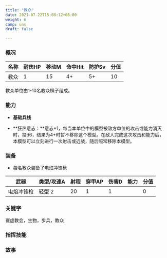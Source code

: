 ```yaml
---
title: "教众"
date: 2021-07-22T15:08:12+08:00
weight: 6
camp: uns
draft: false

---
```


### 概况

| 名称 | 耐伤HP | 移动M | 命中Hit | 防护Sv | 分值 |
| ---- | ------ | ----- | ------- | ------ | ---- |
| 教众 | 1      | 15    | 4+      | 5+     | 10   |

教众单位由1-10名教众棋子组成。

### 能力

- **基础兵线**

- **狂热意志：**意志+1，每当本单位中的模型被敌方单位的攻击或能力消灭时，投d6，结果为4+时暂不移除这个模型。在敌人完成这次攻击和能力后，本模型可以立刻进行一次射击或近战，随后照常移除本模型。

### 装备

- 每名教众装备了电焰冲锋枪

| 武器       | 类型/攻速A | 射程 | 穿甲AP | 伤害D | 能力 | 分值 |
| ---------- | ---------- | ---- | ------ | ----- | ---- | ---- |
| 电焰冲锋枪 | 轻型 2     | 20   | 1      | 1     |      | 0    |

### **关键字**

寰虚教会，生物，步兵，教众

### 指挥技能



### 故事

